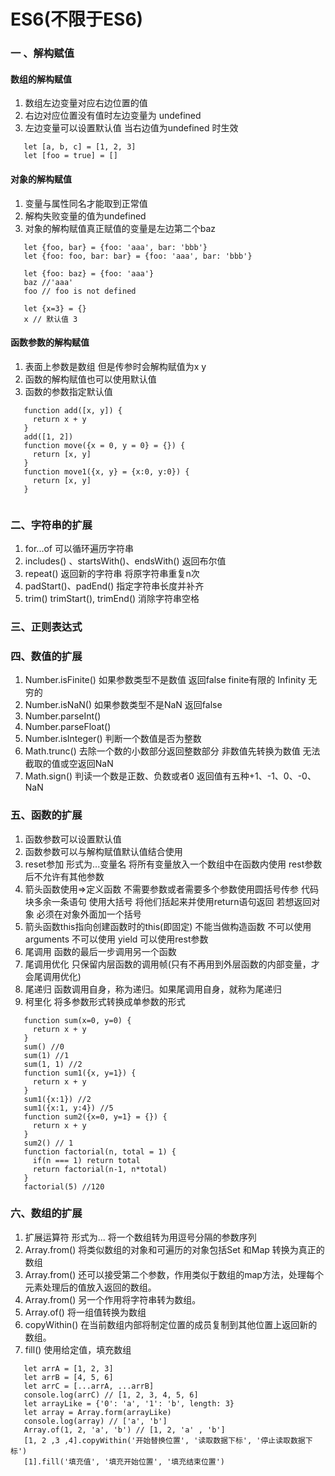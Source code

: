 # ES6(不限于ES6)
 ### 一 、解构赋值
 #### 数组的解构赋值
 
  1. 数组左边变量对应右边位置的值
  2. 右边对应位置没有值时左边变量为 undefined
  3. 左边变量可以设置默认值 当右边值为undefined 时生效
 
  ```ecmascript 6
     let [a, b, c] = [1, 2, 3]
     let [foo = true] = []
```
  
 #### 对象的解构赋值
 
 1. 变量与属性同名才能取到正常值
 2. 解构失败变量的值为undefined
 3. 对象的解构赋值真正赋值的变量是左边第二个baz
  ```ecmascript 6
     let {foo, bar} = {foo: 'aaa', bar: 'bbb'}
     let {foo: foo, bar: bar} = {foo: 'aaa', bar: 'bbb'}
     
     let {foo: baz} = {foo: 'aaa'} 
     baz //'aaa' 
     foo // foo is not defined
     
     let {x=3} = {} 
     x // 默认值 3
``` 
 #### 函数参数的解构赋值
 1. 表面上参数是数组 但是传参时会解构赋值为x y
 2. 函数的解构赋值也可以使用默认值
 3. 函数的参数指定默认值
 ```ecmascript 6
    function add([x, y]) {
      return x + y
    }
    add([1, 2])
    function move({x = 0, y = 0} = {}) {
      return [x, y]
    }
    function move1({x, y} = {x:0, y:0}) {
      return [x, y]
    }
    
```
### 二、字符串的扩展
  1. for...of 可以循环遍历字符串
  2. includes() 、startsWith()、endsWith() 返回布尔值
  3. repeat() 返回新的字符串 将原字符串重复n次
  4. padStart()、padEnd() 指定字符串长度并补齐
  5. trim() trimStart(), trimEnd() 消除字符串空格
  
### 三、正则表达式
### 四、数值的扩展
  1. Number.isFinite() 如果参数类型不是数值 返回false finite有限的 Infinity 无穷的
  2. Number.isNaN() 如果参数类型不是NaN 返回false
  3. Number.parseInt()
  4. Number.parseFloat()
  5. Number.isInteger() 判断一个数值是否为整数
  6. Math.trunc() 去除一个数的小数部分返回整数部分 非数值先转换为数值 无法截取的值或空返回NaN
  7. Math.sign() 判读一个数是正数、负数或者0 返回值有五种+1、-1、0、-0、NaN
  
### 五、函数的扩展
  1. 函数参数可以设置默认值
  2. 函数参数可以与解构赋值默认值结合使用
  3. reset参加 形式为...变量名 将所有变量放入一个数组中在函数内使用 rest参数后不允许有其他参数
  4. 箭头函数使用=>定义函数 不需要参数或者需要多个参数使用圆括号传参 代码块多余一条语句 使用大括号
  将他们括起来并使用return语句返回 若想返回对象 必须在对象外面加一个括号
  5. 箭头函数this指向创建函数时的this(即固定) 
  不能当做构造函数 不可以使用arguments 不可以使用 yield 可以使用rest参数
  6. 尾调用 函数的最后一步调用另一个函数
  7. 尾调用优化 只保留内层函数的调用帧(只有不再用到外层函数的内部变量，才会尾调用优化)
  8. 尾递归 函数调用自身，称为递归。如果尾调用自身，就称为尾递归
  9. 柯里化 将多参数形式转换成单参数的形式
  ```ecmascript 6
     function sum(x=0, y=0) {
       return x + y
     }
     sum() //0
     sum(1) //1
     sum(1, 1) //2
     function sum1({x, y=1}) {
       return x + y
     }
     sum1({x:1}) //2
     sum1({x:1, y:4}) //5
     function sum2({x=0, y=1} = {}) {
       return x + y
     }
     sum2() // 1
     function factorial(n, total = 1) {
       if(n === 1) return total
       return factorial(n-1, n*total)
     }
     factorial(5) //120
```
### 六、数组的扩展
  1. 扩展运算符 形式为... 将一个数组转为用逗号分隔的参数序列
  2. Array.from() 将类似数组的对象和可遍历的对象包括Set 和Map 转换为真正的数组
  3. Array.from() 还可以接受第二个参数，作用类似于数组的map方法，处理每个元素处理后的值放入返回的数组。
  4. Array.from() 另一个作用将字符串转为数组。
  5. Array.of() 将一组值转换为数组
  6. copyWithin() 在当前数组内部将制定位置的成员复制到其他位置上返回新的数组。
  7. fill() 使用给定值，填充数组
  ````ecmascript 6
     let arrA = [1, 2, 3]
     let arrB = [4, 5, 6]
     let arrC = [...arrA, ...arrB]
     console.log(arrC) // [1, 2, 3, 4, 5, 6]
     let arrayLike = {'0': 'a', '1': 'b', length: 3}
     let array = Array.form(arrayLike)
     console.log(array) // ['a', 'b']
     Array.of(1, 2, 'a', 'b') // [1, 2, 'a' , 'b']
     [1, 2 ,3 ,4].copyWithin('开始替换位置', '读取数据下标', '停止读取数据下标') 
     [1].fill('填充值', '填充开始位置', '填充结束位置')
````
  